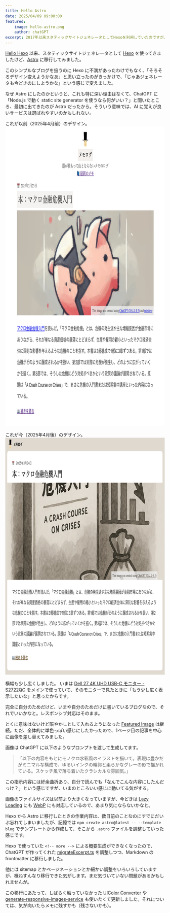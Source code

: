 ```yaml
---
title: Hello Astro
date: 2025/04/09 09:00:00
featured:
    image: hello-astro.png
    author: chatGPT
excerpt: 2017年以来スタティックサイトジェネレータとしてHexoを利用していたのですが、急に思い立ってAstroに移行してみました。
---
```

[Hello Hexo](/2017/hello-hexo.html) 以来、スタティックサイトジェネレータとして [Hexo](https://hexo.io/) を使ってきましたけど、[Astro](https://astro.build/) に移行してみました。

このシンプルなブログを扱うのに Hexo に不満があったわけでもなく、「そろそろデザイン変えようかなあ」と思い立ったのがきっかけで、「じゃあジェネレータも今どきのにしようかな」という感じで変えました。

なぜ Astro にしたのかというと、これも特に深い理由はなくて、ChatGPT に「Node.js で動く static site generator を使うなら何がいい？」と聞いたところ、最初に出てきたのが Astro だったから。そういう意味では、AI に覚えが良いサービスは選ばれやすいのかもしれない。

これが以前（2025年4月前）のデザイン。
<img src="/assets/images/design-before-202504.png" class="screenshot" loading="lazy" width="923" height="944">

これが今（2025年4月後）のデザイン。
<img src="/assets/images/design-after-202504.png" class="screenshot" loading="lazy" width="923" height="747">

横幅も少し広くしました。
いまは [Dell 27 4K UHD USB-C モニター - S2722QC](https://www.dell.com/ja-jp/shop/dell-27-4k-uhd-usb-c-%E3%83%A2%E3%83%8B%E3%82%BF%E3%83%BC-s2722qc/apd/210-bcdd) をメインで使っていて、そのモニターで見たときに「もう少し広く表示したいな」と思ったからです。

完全に自分のためだけど、いまや自分のためだけに書いているブログなので、それでいいかなと。レスポンシブ対応はそのまま。

とくに意味はないけど賑やかしとして入れるようになった [Featured Image](2018/display-featured-image.html) は継続。ただ、全体的に単色っぽい感じにしたかったので、1ページ目の記事を中心に画像を差し替えてみました。

画像は ChatGPT に以下のようなプロンプトを渡して生成してます。

> 「以下の内容をもとにモノクロ水彩風のイラストを描いて。表現は豊かだがミニマルな構成で、ゆるいインクの輪郭と柔らかなグレーの影で描かれている。スケッチ風で落ち着いたクラシカルな雰囲気。」

この指示内容には紆余曲折あり、自分で読んでも「なんでこんな内容にしたんだっけ？」という感じですが、いまのところいい感じに動いてる気がする。

画像のファイルサイズは以前より大きくなっていますが、今どきは [Lazy Loading](https://developer.mozilla.org/ja/docs/Web/Performance/Guides/Lazy_loading) にも [WebP](https://caniuse.com/webp) にも対応しているので、あまり気にならないかなと。

Hexo から Astro に移行したときの作業内容は、数日前のことなのにすでにだいぶ忘れてしまいましたが、記憶では `npm create astro@latest -- --template blog` でテンプレートから作成して、そこから `.astro` ファイルを調整していった感じです。

Hexo で使っていた `<!-- more -->` による概要生成ができなくなったので、ChatGPT が作ってくれた [migrateExcerpt.ts](tools/migrateExcerpt.ts) を調整しつつ、Markdown の frontmatter に移行しました。

他には sitemap とかページネーションとか細かい調整をいろいろしていますが、概ねすんなり移行できた気がします。まだ気づいていない問題があるかもしれませんが。

この移行にあたって、しばらく触っていなかった [UIColor Converter](https://uicolor-converter.memolog.org/) や [generate-responsive-images-service](https://github.com/memolog/generate-responsive-images-service) も使いたくて更新しました。それについては、気が向いたらメモに残すかも（残さないかも）。
